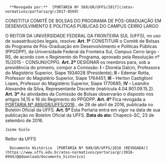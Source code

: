      **Revogada por:**  [PORTARIA Nº 569/GR/UFFS/2017](/atos-normativos/portaria/gr/2017-0569) 

   CONSTITUI COMITÊ DE BOLSAS DO PROGRAMA DE PÓS-GRADUAÇÃO EM DESENVOLVIMENTO E POLÍTICAS PÚBLICAS DO CAMPUS CERRO LARGO  

 O REITOR DA UNIVERSIDADE FEDERAL DA FRONTEIRA SUL (UFFS), no uso de suasatribuições legais, resolve:   **Art. 1º** CONSTITUIR o Comitê de Bolsas do Programa de Pós-Graduação em Desenvolvimento e Políticas Públicas (PPGDPP), da Universidade Federal da Fronteira Sul, *Campus* Cerro largo - RS, de acordo com o Regimento do Programa, aprovado pela Resolução nº 15/2015 - CONSUNI/CPPG.   **Art. 2º** DESIGNAR os membros para, sob a presidência do primeiro, compor a Comissão: **I -** Dionéia Dalcin, Professora do Magistério Superior, Siape 1934028 (Presidente); **II -** Edemar Rotta, Professor do Magistério Superior, Siape 1764451; **III -** Herton Castiglioni Lopes, Professor do Magistério Superior, Siape 1770685; **IV -** Leandro Alexandre da Silva, Representante Discente (matrícula 4.04.901.09.15.2).   **Art. 3º** As atividades da Comissão de Bolsas observarão o disposto nos artigos 14,15 e 16 do Regimento do PPGDPP.   **Art. 4º** Fica revogada a [PORTARIA Nº 489/GR/UFFS/2016](https://www.uffs.edu.br/atos-normativos/portaria/gr/2016-0489)  , de 28 de abril de 2016, publicada no Boletim Oficial da UFFS.   **Art. 5º** Esta Portaria entra em vigor na data de sua publicação no Boletim Oficial da UFFS.      **Data do ato:** Chapecó-SC, 23 de setembro de 2016.   
 

    Jaime Giolo   
 Reitor da UFFS 

      Documento Histórico  [PORTARIA Nº 949/GR/UFFS/2016 (REVOGADA)](https://www.uffs.edu.br/atos-normativos/portaria/gr/2016-0949/@@download/documento_historico)     
      